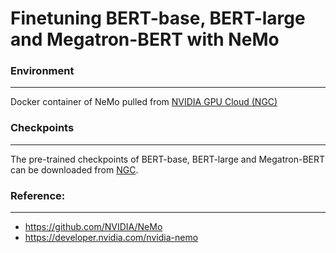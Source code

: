 # Finetuning BERT-base, BERT-large and Megatron-BERT with NeMo

### Environment
---
Docker container of NeMo pulled from <a href="https://ngc.nvidia.com/">NVIDIA GPU Cloud (NGC)</a>
### Checkpoints
---
The pre-trained checkpoints of BERT-base, BERT-large and Megatron-BERT can be downloaded from <a href="https://ngc.nvidia.com/">NGC</a>.

### Reference:
---
- https://github.com/NVIDIA/NeMo
- https://developer.nvidia.com/nvidia-nemo 

